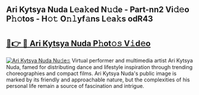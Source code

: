 ## Ari Kytsya Nuda L𝚎a𝚔ed N𝚞𝚍e - Part-nn2 Vi𝚍𝚎o P𝚑𝚘tos - H𝚘𝚝 O𝚗𝚕yf𝚊ns L𝚎a𝚔s odR43

# <h2><a href="http://kf4sgu.oniu.top/?m=Ari+Kytsya+Nuda">🔗👉 🔴 Ari Kytsya Nuda P𝚑ot𝚘𝚜 V𝚒d𝚎o</a></h2>

[![Ari Kytsya Nuda Nu𝚍e𝚜](https://i.imgur.com/0qMVB7G.gif)](http://kf4sgu.oniu.top/?m=Ari+Kytsya+Nuda)
Virtual performer and multimedia artist Ari Kytsya Nuda, famed for distributing dance and lifestyle inspiration through trending choreographies and compact films. Ari Kytsya Nuda's public image is marked by its friendly and approachable nature, but the complexities of his personal life remain a source of fascination and intrigue.  
